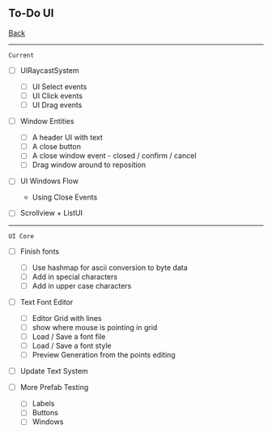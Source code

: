 To-Do UI
-----

[Back](todo-main.md)

-----

`Current`

- [ ] UIRaycastSystem
    - [ ] UI Select events
    - [ ] UI Click events
    - [ ] UI Drag events

- [ ] Window Entities
    - [ ] A header UI with text
    - [ ] A close button
    - [ ] A close window event
            - closed / confirm / cancel
    - [ ] Drag window around to reposition

- [ ] UI Windows Flow
    - Using Close Events
    
- [ ] Scrollview + ListUI

-----

`UI Core`

- [ ] Finish fonts
    - [ ] Use hashmap for ascii conversion to byte data
    - [ ] Add in special characters
    - [ ] Add in upper case characters

- [ ] Text Font Editor
    - [ ] Editor Grid with lines
    - [ ] show where mouse is pointing in grid
    - [ ] Load / Save a font file
    - [ ] Load / Save a font style
    - [ ] Preview Generation from the points editing

- [ ] Update Text System


- [ ] More Prefab Testing
    - [ ] Labels
    - [ ] Buttons
    - [ ] Windows